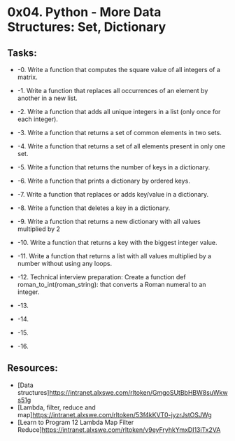 # 0x04. Python - More Data Structures: Set, Dictionary 

## Tasks:
* -0. Write a function that computes the square value of all integers of a matrix.

* -1. Write a function that replaces all occurrences of an element by another in a new list.

* -2. Write a function that adds all unique integers in a list (only once for each integer).

* -3. Write a function that returns a set of common elements in two sets.

* -4. Write a function that returns a set of all elements present in only one set.

* -5. Write a function that returns the number of keys in a dictionary. 

* -6. Write a function that prints a dictionary by ordered keys.

* -7. Write a function that replaces or adds key/value in a dictionary.

* -8. Write a function that deletes a key in a dictionary.

* -9. Write a function that returns a new dictionary with all values multiplied by 2

* -10. Write a function that returns a key with the biggest integer value.

* -11. Write a function that returns a list with all values multiplied by a number without using any loops.

* -12. Technical interview preparation: Create a function def roman_to_int(roman_string): that converts a Roman numeral to an integer.

* -13. 

* -14.

* -15.

* -16.

## Resources:
* [Data structures]https://intranet.alxswe.com/rltoken/GmgoSUtBbHBW8suWkws51g
* [Lambda, filter, reduce and map]https://intranet.alxswe.com/rltoken/53f4kKVT0-jyzrJstOSJWg
* [Learn to Program 12 Lambda Map Filter Reduce]https://intranet.alxswe.com/rltoken/v9eyFryhkYmxDI13iTx2VA
